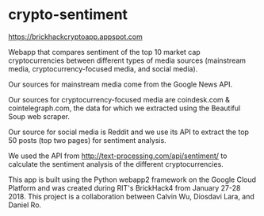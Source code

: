 # crypto-sentiment

https://brickhackcryptoapp.appspot.com

Webapp that compares sentiment of the top 10 market cap cryptocurrencies between different types of media sources (mainstream media, cryptocurrency-focused media, and social media).

Our sources for mainstream media come from the Google News API. 

Our sources for cryptocurrency-focused media are coindesk.com & cointelegraph.com, the data for which we extracted using the Beautiful Soup web scraper. 

Our source for social media is Reddit and we use its API to extract the top 50 posts (top two pages) for sentiment analysis.

We used the API from http://text-processing.com/api/sentiment/ to calculate the sentiment analysis of the different cryptocurrencies. 

This app is built using the Python webapp2 framework on the Google Cloud Platform and was created during RIT's BrickHack4 from January 27-28 2018.
This project is a collaboration between Calvin Wu, Diosdavi Lara, and Daniel Ro.
